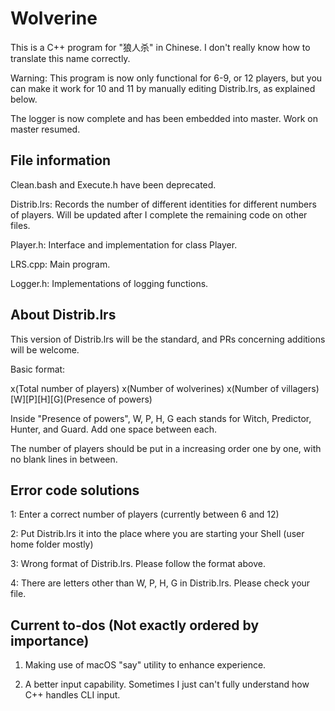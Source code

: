 # Wolverine

This is a C++ program for "狼人杀" in Chinese. I don't really know how to translate this name correctly.

Warning: This program is now only functional for 6-9, or 12 players, but you can make it work for 10 and 11 by manually editing Distrib.lrs, as explained below.

The logger is now complete and has been embedded into master. Work on master resumed.

## File information

Clean.bash and Execute.h have been deprecated.

Distrib.lrs: Records the number of different identities for different numbers of players. Will be updated after I complete the remaining code on other files.

Player.h: Interface and implementation for class Player.

LRS.cpp: Main program.

Logger.h: Implementations of logging functions.

## About Distrib.lrs

This version of Distrib.lrs will be the standard, and PRs concerning additions will be welcome.

Basic format:

x(Total number of players) x(Number of wolverines) x(Number of villagers) [W][P][H][G](Presence of powers)

Inside "Presence of powers", W, P, H, G each stands for Witch, Predictor, Hunter, and Guard. Add one space between each.

The number of players should be put in a increasing order one by one, with no blank lines in between.


## Error code solutions

1: Enter a correct number of players (currently between 6 and 12)

2: Put Distrib.lrs it into the place where you are starting your Shell (user home folder mostly)

3: Wrong format of Distrib.lrs. Please follow the format above.

4: There are letters other than W, P, H, G in Distrib.lrs. Please check your file.

## Current to-dos (Not exactly ordered by importance)

1. Making use of macOS "say" utility to enhance experience.

2. A better input capability. Sometimes I just can't fully understand how C++ handles CLI input.
